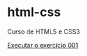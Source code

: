 # html-css
 Curso de HTML5 e CSS3

<a href="https://kaiopereiraa.github.io/html-css/exercicios/ex001/index.html">Executar o exercício 001</a>